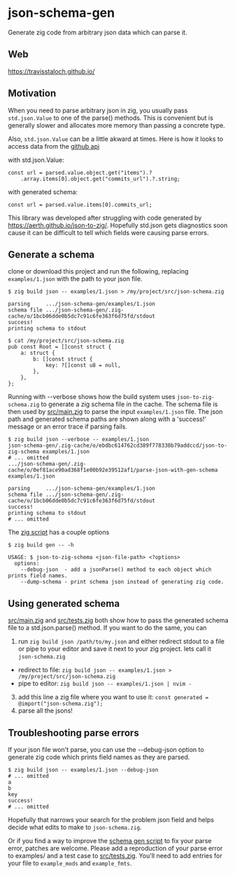 # json-schema-gen

Generate zig code from arbitrary json data which can parse it.

## Web

https://travisstaloch.github.io/

## Motivation

When you need to parse arbitrary json in zig, you usually pass `std.json.Value` to one of the parse() methods.  This is convenient but is generally slower and allocates more memory than passing a concrete type.

Also, `std.json.Value` can be a little akward at times.  Here is how it looks to access data from the [github api](https://api.github.com/search/repositories?q=topic:zig-package&page=1&per_page=100)

with std.json.Value:

```zig
const url = parsed.value.object.get("items").?
    .array.items[0].object.get("commits_url").?.string;
```
with generated schema:
```zig
const url = parsed.value.items[0].commits_url;
```

This library was developed after struggling with code generated by <https://aerth.github.io/json-to-zig/>.  Hopefully std.json gets diagnostics soon cause it can be difficult to tell which fields were causing parse errors.

## Generate a schema

clone or download this project and run the following, replacing `examples/1.json` with the path to your json file.

```console
$ zig build json -- examples/1.json > /my/project/src/json-schema.zig

parsing     .../json-schema-gen/examples/1.json
schema file .../json-schema-gen/.zig-cache/o/1bcb06dde0b5dc7c91c6fe363f6d75fd/stdout
success!
printing schema to stdout

$ cat /my/project/src/json-schema.zig
pub const Root = []const struct {
    a: struct {
        b: []const struct {
            key: ?[]const u8 = null,
        },
    },
};
```

Running with --verbose shows how the build system uses `json-to-zig-schema.zig` to generate a zig schema file in the cache.  The schema file is then used by [src/main.zig](src/main.zig) to parse the input `examples/1.json` file.  The json path and generated schema paths are shown along with a 'success!' message or an error trace if parsing fails.

```console
$ zig build json --verbose -- examples/1.json
json-schema-gen/.zig-cache/o/ebdbc614762cd389f778330b79addccd/json-to-zig-schema examples/1.json
# ... omitted
.../json-schema-gen/.zig-cache/o/0ef81ace90ad368f1e00b92e39512af1/parse-json-with-gen-schema examples/1.json

parsing     .../json-schema-gen/examples/1.json
schema file .../json-schema-gen/.zig-cache/o/1bcb06dde0b5dc7c91c6fe363f6d75fd/stdout
success!
printing schema to stdout
# ... omitted
```

The [zig script](src/json-to-zig-schema.zig) has a couple options

```console
$ zig build gen -- -h

USAGE: $ json-to-zig-schema <json-file-path> <?options>
  options:
    --debug-json  - add a jsonParse() method to each object which prints field names.
    --dump-schema - print schema json instead of generating zig code.

```

## Using generated schema

[src/main.zig](src/main.zig) and [src/tests.zig](src/tests.zig) both show how to pass the generated schema file to a std.json.parse() method.  If you want to do the same, you can

1. run `zig build json /path/to/my.json` and either redirect stdout to a file or pipe to your editor and save it next to your zig project.  lets call it `json-schema.zig`
  * redirect to file: `zig build json -- examples/1.json > /my/project/src/json-schema.zig`
  * pipe to editor: `zig build json -- examples/1.json | nvim -`
3. add this line a zig file where you want to use it: `const generated = @import("json-schema.zig");`
5. parse all the jsons!

## Troubleshooting parse errors

If your json file won't parse, you can use the --debug-json option to generate zig code which prints field names as they are parsed.

```console
$ zig build json -- examples/1.json --debug-json
# ... omitted
a
b
key
success!
# ... omitted
```

Hopefully that narrows your search for the problem json field and helps decide what edits to make to `json-schema.zig`.  

Or if you find a way to improve the [schema gen script](src/json-to-zig-schema.zig) to fix your parse error, patches are welcome.  Please add a reproduction of your parse error to examples/ and a test case to [src/tests.zig](src/tests.zig).  You'll need to add entries for your file to `example_mods` and `example_fmts`.
